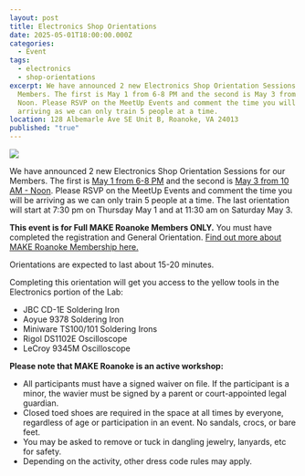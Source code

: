 ```yaml
---
layout: post
title: Electronics Shop Orientations
date: 2025-05-01T18:00:00.000Z
categories:
  - Event
tags:
  - electronics
  - shop-orientations
excerpt: We have announced 2 new Electronics Shop Orientation Sessions for our
  Members. The first is May 1 from 6-8 PM and the second is May 3 from 10 AM -
  Noon. Please RSVP on the MeetUp Events and comment the time you will be
  arriving as we can only train 5 people at a time.
location: 128 Albemarle Ave SE Unit B, Roanoke, VA 24013
published: "true"
---
```

![](/assets/images/electronics-orientation-website-2.png)

We have announced 2 new Electronics Shop Orientation Sessions for our Members. The first is [May 1 from 6-8 PM](https://www.meetup.com/make-roanoke/events/307562932/?eventOrigin=group_events_list) and the second is [May 3 from 10 AM - Noon](https://www.meetup.com/make-roanoke/events/307562962/?eventOrigin=group_events_list). Please RSVP on the MeetUp Events and comment the time you will be arriving as we can only train 5 people at a time. The last orientation will start at 7:30 pm on Thursday May 1 and at 11:30 am on Saturday May 3. 

**This event is for Full MAKE Roanoke Members ONLY.** You must have completed the registration and General Orientation. [Find out more about MAKE Roanoke Membership here.](http://makeroanoke.org/membership)

Orientations are expected to last about 15-20 minutes.

Completing this orientation will get you access to the yellow tools in the Electronics portion of the Lab:

* JBC CD-1E Soldering Iron
* Aoyue 9378 Soldering Iron
* Miniware TS100/101 Soldering Irons
* Rigol DS1102E Oscilloscope
* LeCroy 9345M Oscilloscope

**Please note that MAKE Roanoke is an active workshop:**

* All participants must have a signed waiver on file. If the participant is a minor, the wavier must be signed by a parent or court-appointed legal guardian.
* Closed toed shoes are required in the space at all times by everyone, regardless of age or participation in an event. No sandals, crocs, or bare feet.
* You may be asked to remove or tuck in dangling jewelry, lanyards, etc for safety.
* Depending on the activity, other dress code rules may apply.
